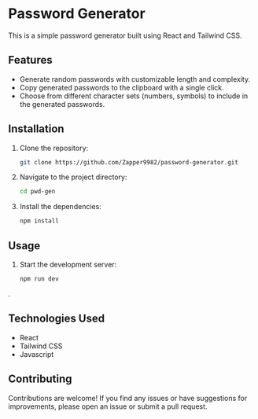 

# Password Generator

This is a simple password generator built using React and Tailwind CSS.

## Features

- Generate random passwords with customizable length and complexity.
- Copy generated passwords to the clipboard with a single click.
- Choose from different character sets (numbers, symbols) to include in the generated passwords.

## Installation

1. Clone the repository:

    ```bash
    git clone https://github.com/Zapper9982/password-generator.git
    ```

2. Navigate to the project directory:

    ```bash
    cd pwd-gen
    ```

3. Install the dependencies:

    ```bash
    npm install
    ```

## Usage

1. Start the development server:

    ```bash
    npm run dev
    ```

.

## Technologies Used

- React
- Tailwind CSS
- Javascript

## Contributing

Contributions are welcome! If you find any issues or have suggestions for improvements, please open an issue or submit a pull request.

